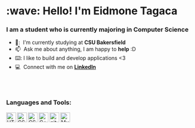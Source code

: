 
<h1 align="left" id="suhailkakar-title">:wave: Hello! I'm Eidmone Tagaca</h1>
<h3 align="left">I am a student who is currently majoring in Computer Science</h3>




- 🏫: &nbsp;I'm currently studying at **CSU Bakersfield**
- :mailbox: &nbsp;Ask me about anything, I am happy to **help** :D
-  ⌨️: I like to build and develop applications <3
- :computer: &nbsp;Connect with me on **[LinkedIn]**

<br> 
<br>




### Languages and Tools:


<a href="https://www.w3.org/html/" target="_blank"><img align="left" alt="HTML5" width="26px" src="https://res.cloudinary.com/deb6r2y8g/image/upload/v1659577550/1_dodz7y.png" /></a>
<a href="https://www.w3schools.com/css/" target="_blank"><img align="left" alt="CSS3" width="26px" src="https://res.cloudinary.com/deb6r2y8g/image/upload/v1659577557/2_tippqt.png" /></a>
<a href="https://www.w3schools.com/css/" target="_blank"><img align="left" alt="CSS3" width="26px" src="https://res.cloudinary.com/deb6r2y8g/image/upload/v1659577560/3_m8nqbx.png" /></a>

<a href="https://www.w3schools.com/cpp/" target="_blank"> <img align="left" alt="C++" width="26px" src="https://res.cloudinary.com/deb6r2y8g/image/upload/v1659577563/4_bsjrcc.png"/> </a>
<a href="https://git-scm.com/" target="_blank"> <img align="left" alt="git" width="26px" src="https://res.cloudinary.com/deb6r2y8g/image/upload/v1659577372/6_xurdli.png"/> </a>
<img align="left" alt="MySQL" width="26px" src="https://res.cloudinary.com/deb6r2y8g/image/upload/v1659577368/5_ghcs6l.png" />
<br />
<br />

<!--->

 


<!-- links -->




[linkedin]: https://www.linkedin.com/in/eidmone-tagaca-6ab45717b/ "Eidmone LinkedIn"

